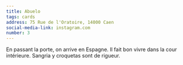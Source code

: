 ```yaml
---
title: Abuelo
tags: cards
address: 75 Rue de l'Oratoire, 14000 Caen
social-media-link: instagram.com
number: 3
---
```


En passant la porte, on arrive en Espagne. Il fait bon vivre dans la cour intérieure. Sangria y croquetas sont de rigueur.
